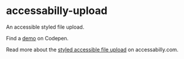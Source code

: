 # accessabilly-upload
An accessible styled file upload.

Find a [demo](https://codepen.io/accessabilly/pen/qNpZJg) on Codepen.

Read more about the [styled accessible file upload](https://accessabilly.com/a-styled-accessible-file-upload/) on accessabilly.com.
